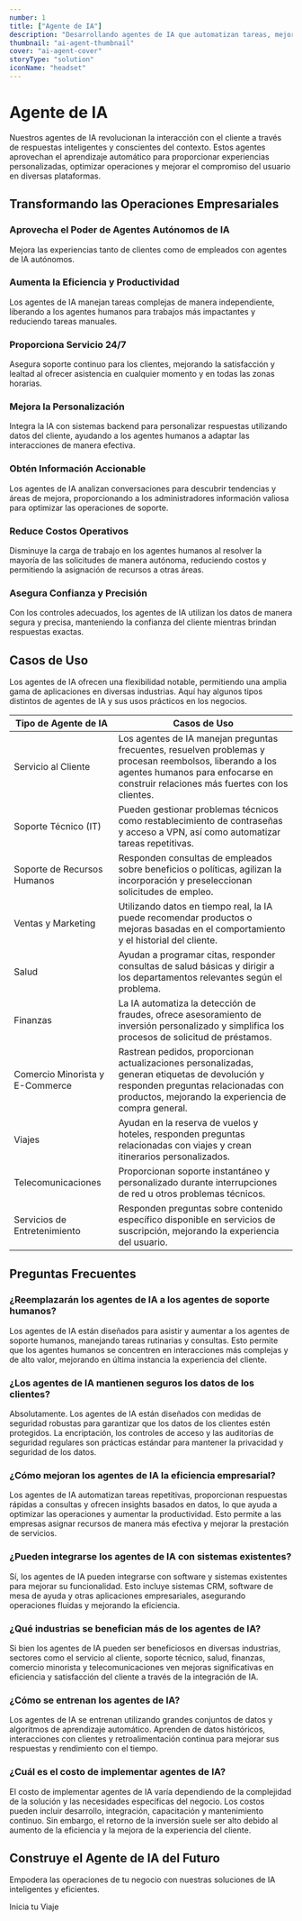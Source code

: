 ```yaml
---
number: 1
title: ["Agente de IA"]
description: "Desarrollando agentes de IA que automatizan tareas, mejoran la experiencia del cliente y aumentan la eficiencia operativa."
thumbnail: "ai-agent-thumbnail"
cover: "ai-agent-cover"
storyType: "solution"
iconName: "headset"
---
```


# Agente de IA

Nuestros agentes de IA revolucionan la interacción con el cliente a través de respuestas inteligentes y conscientes del contexto. Estos agentes aprovechan el aprendizaje automático para proporcionar experiencias personalizadas, optimizar operaciones y mejorar el compromiso del usuario en diversas plataformas.

## Transformando las Operaciones Empresariales

### Aprovecha el Poder de Agentes Autónomos de IA

Mejora las experiencias tanto de clientes como de empleados con agentes de IA autónomos.

### Aumenta la Eficiencia y Productividad

Los agentes de IA manejan tareas complejas de manera independiente, liberando a los agentes humanos para trabajos más impactantes y reduciendo tareas manuales.

### Proporciona Servicio 24/7

Asegura soporte continuo para los clientes, mejorando la satisfacción y lealtad al ofrecer asistencia en cualquier momento y en todas las zonas horarias.

### Mejora la Personalización

Integra la IA con sistemas backend para personalizar respuestas utilizando datos del cliente, ayudando a los agentes humanos a adaptar las interacciones de manera efectiva.

### Obtén Información Accionable

Los agentes de IA analizan conversaciones para descubrir tendencias y áreas de mejora, proporcionando a los administradores información valiosa para optimizar las operaciones de soporte.

### Reduce Costos Operativos

Disminuye la carga de trabajo en los agentes humanos al resolver la mayoría de las solicitudes de manera autónoma, reduciendo costos y permitiendo la asignación de recursos a otras áreas.

### Asegura Confianza y Precisión

Con los controles adecuados, los agentes de IA utilizan los datos de manera segura y precisa, manteniendo la confianza del cliente mientras brindan respuestas exactas.

## Casos de Uso

Los agentes de IA ofrecen una flexibilidad notable, permitiendo una amplia gama de aplicaciones en diversas industrias. Aquí hay algunos tipos distintos de agentes de IA y sus usos prácticos en los negocios.

| Tipo de Agente de IA            | Casos de Uso                                                                                                                                                                                    |
| ------------------------------- | ----------------------------------------------------------------------------------------------------------------------------------------------------------------------------------------------- |
| Servicio al Cliente             | Los agentes de IA manejan preguntas frecuentes, resuelven problemas y procesan reembolsos, liberando a los agentes humanos para enfocarse en construir relaciones más fuertes con los clientes. |
| Soporte Técnico (IT)            | Pueden gestionar problemas técnicos como restablecimiento de contraseñas y acceso a VPN, así como automatizar tareas repetitivas.                                                               |
| Soporte de Recursos Humanos     | Responden consultas de empleados sobre beneficios o políticas, agilizan la incorporación y preseleccionan solicitudes de empleo.                                                                |
| Ventas y Marketing              | Utilizando datos en tiempo real, la IA puede recomendar productos o mejoras basadas en el comportamiento y el historial del cliente.                                                            |
| Salud                           | Ayudan a programar citas, responder consultas de salud básicas y dirigir a los departamentos relevantes según el problema.                                                                      |
| Finanzas                        | La IA automatiza la detección de fraudes, ofrece asesoramiento de inversión personalizado y simplifica los procesos de solicitud de préstamos.                                                  |
| Comercio Minorista y E-Commerce | Rastrean pedidos, proporcionan actualizaciones personalizadas, generan etiquetas de devolución y responden preguntas relacionadas con productos, mejorando la experiencia de compra general.    |
| Viajes                          | Ayudan en la reserva de vuelos y hoteles, responden preguntas relacionadas con viajes y crean itinerarios personalizados.                                                                       |
| Telecomunicaciones              | Proporcionan soporte instantáneo y personalizado durante interrupciones de red u otros problemas técnicos.                                                                                      |
| Servicios de Entretenimiento    | Responden preguntas sobre contenido específico disponible en servicios de suscripción, mejorando la experiencia del usuario.                                                                    |

## Preguntas Frecuentes

### ¿Reemplazarán los agentes de IA a los agentes de soporte humanos?

Los agentes de IA están diseñados para asistir y aumentar a los agentes de soporte humanos, manejando tareas rutinarias y consultas. Esto permite que los agentes humanos se concentren en interacciones más complejas y de alto valor, mejorando en última instancia la experiencia del cliente.

### ¿Los agentes de IA mantienen seguros los datos de los clientes?

Absolutamente. Los agentes de IA están diseñados con medidas de seguridad robustas para garantizar que los datos de los clientes estén protegidos. La encriptación, los controles de acceso y las auditorías de seguridad regulares son prácticas estándar para mantener la privacidad y seguridad de los datos.

### ¿Cómo mejoran los agentes de IA la eficiencia empresarial?

Los agentes de IA automatizan tareas repetitivas, proporcionan respuestas rápidas a consultas y ofrecen insights basados en datos, lo que ayuda a optimizar las operaciones y aumentar la productividad. Esto permite a las empresas asignar recursos de manera más efectiva y mejorar la prestación de servicios.

### ¿Pueden integrarse los agentes de IA con sistemas existentes?

Sí, los agentes de IA pueden integrarse con software y sistemas existentes para mejorar su funcionalidad. Esto incluye sistemas CRM, software de mesa de ayuda y otras aplicaciones empresariales, asegurando operaciones fluidas y mejorando la eficiencia.

### ¿Qué industrias se benefician más de los agentes de IA?

Si bien los agentes de IA pueden ser beneficiosos en diversas industrias, sectores como el servicio al cliente, soporte técnico, salud, finanzas, comercio minorista y telecomunicaciones ven mejoras significativas en eficiencia y satisfacción del cliente a través de la integración de IA.

### ¿Cómo se entrenan los agentes de IA?

Los agentes de IA se entrenan utilizando grandes conjuntos de datos y algoritmos de aprendizaje automático. Aprenden de datos históricos, interacciones con clientes y retroalimentación continua para mejorar sus respuestas y rendimiento con el tiempo.

### ¿Cuál es el costo de implementar agentes de IA?

El costo de implementar agentes de IA varía dependiendo de la complejidad de la solución y las necesidades específicas del negocio. Los costos pueden incluir desarrollo, integración, capacitación y mantenimiento continuo. Sin embargo, el retorno de la inversión suele ser alto debido al aumento de la eficiencia y la mejora de la experiencia del cliente.

## Construye el Agente de IA del Futuro

Empodera las operaciones de tu negocio con nuestras soluciones de IA inteligentes y eficientes.

Inicia tu Viaje
